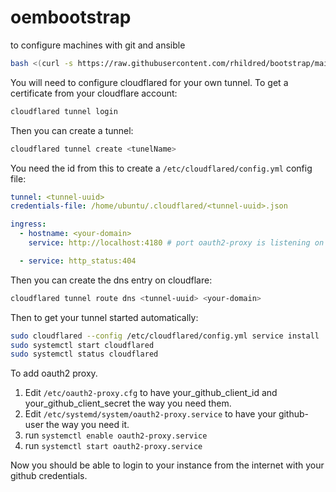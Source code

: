 # oembootstrap
to configure machines with git and ansible

```bash
bash <(curl -s https://raw.githubusercontent.com/rhildred/bootstrap/main/oembootstrap)
```

You will need to configure cloudflared for your own tunnel. To get a certificate from your cloudflare account:

```bash
cloudflared tunnel login
```

Then you can create a tunnel:

```bash
cloudflared tunnel create <tunelName>
```

You need the id from this to create a `/etc/cloudflared/config.yml` config file:

```yaml
tunnel: <tunnel-uuid>
credentials-file: /home/ubuntu/.cloudflared/<tunnel-uuid>.json 

ingress:
  - hostname: <your-domain>
    service: http://localhost:4180 # port oauth2-proxy is listening on

  - service: http_status:404
```

Then you can create the dns entry on cloudflare:

```bash
cloudflared tunnel route dns <tunnel-uuid> <your-domain>
```

Then to get your tunnel started automatically:

```bash
sudo cloudflared --config /etc/cloudflared/config.yml service install
sudo systemctl start cloudflared
sudo systemctl status cloudflared
```

To add oauth2 proxy.

1. Edit `/etc/oauth2-proxy.cfg` to have your_github_client_id and your_github_client_secret the way you need them.
2. Edit `/etc/systemd/system/oauth2-proxy.service` to have your github-user the way you need it.
3. run `systemctl enable oauth2-proxy.service`
4. run `systemctl start oauth2-proxy.service`

Now you should be able to login to your instance from the internet with your github credentials.